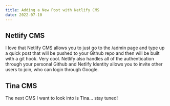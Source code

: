 ```yaml
---
title: Adding a New Post with Netlify CMS
date: 2022-07-10
---
```

## Netlify CMS
I love that Netlify CMS allows you to just go to the /admin page and type up a quick post that will be pushed to your Github repo and then will be built with a git hook. Very cool. Netlify also handles all of the authentication through your personal Github and Netlify Identity allows you to invite other users to join, who can login through Google.

## Tina CMS
The next CMS I want to look into is Tina... stay tuned!